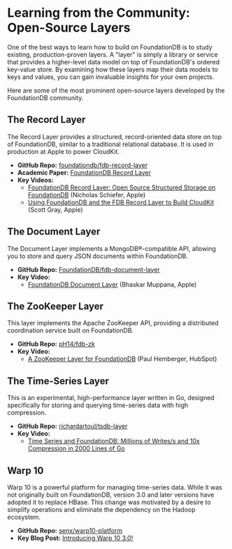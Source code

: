 # Learning from the Community: Open-Source Layers

One of the best ways to learn how to build on FoundationDB is to study existing, production-proven layers. A "layer" is simply a library or service that provides a higher-level data model on top of FoundationDB's ordered key-value store. By examining how these layers map their data models to keys and values, you can gain invaluable insights for your own projects.

Here are some of the most prominent open-source layers developed by the FoundationDB community.

<!-- toc -->

## The Record Layer

The Record Layer provides a structured, record-oriented data store on top of FoundationDB, similar to a traditional relational database. It is used in production at Apple to power CloudKit.

*   **GitHub Repo:** [foundationdb/fdb-record-layer](https://github.com/foundationdb/fdb-record-layer)
*   **Academic Paper:** [FoundationDB Record Layer](https://www.foundationdb.org/files/record-layer-paper.pdf)
*   **Key Videos:**
    *   [FoundationDB Record Layer: Open Source Structured Storage on FoundationDB](https://youtu.be/HLE8chgw6LI) (Nicholas Schiefer, Apple)
    *   [Using FoundationDB and the FDB Record Layer to Build CloudKit](https://youtu.be/SvoUHHM9IKU) (Scott Gray, Apple)

## The Document Layer

The Document Layer implements a MongoDB®-compatible API, allowing you to store and query JSON documents within FoundationDB.

*   **GitHub Repo:** [FoundationDB/fdb-document-layer](https://github.com/FoundationDB/fdb-document-layer)
*   **Key Video:**
    *   [FoundationDB Document Layer](https://youtu.be/KPqmB13zI9c) (Bhaskar Muppana, Apple)

## The ZooKeeper Layer

This layer implements the Apache ZooKeeper API, providing a distributed coordination service built on FoundationDB.

*   **GitHub Repo:** [pH14/fdb-zk](https://github.com/pH14/fdb-zk)
*   **Key Video:**
    *   [A ZooKeeper Layer for FoundationDB](https://youtu.be/3FYpf1QMPgQ) (Paul Hemberger, HubSpot)

## The Time-Series Layer

This is an experimental, high-performance layer written in Go, designed specifically for storing and querying time-series data with high compression.

*   **GitHub Repo:** [richardartoul/tsdb-layer](https://github.com/richardartoul/tsdb-layer)
*   **Key Video:**
    *   [Time Series and FoundationDB: Millions of Writes/s and 10x Compression in 2000 Lines of Go](https://www.youtube.com/watch?v=W6yQ9Pwgb1A)

## Warp 10

Warp 10 is a powerful platform for managing time-series data. While it was not originally built on FoundationDB, version 3.0 and later versions have adopted it to replace HBase. This change was motivated by a desire to simplify operations and eliminate the dependency on the Hadoop ecosystem.

*   **GitHub Repo:** [senx/warp10-platform](https://github.com/senx/warp10-platform)
*   **Key Blog Post:** [Introducing Warp 10 3.0!](https://blog.senx.io/introducing-warp-10-3-0/)